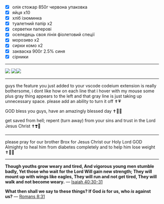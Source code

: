 - [x] олія стожар 850г червона упаковка
- [x] яйця х10
- [x] хліб ізюминка
- [x] туалетний папір х2
- [x] серветки паперові
- [x] оселедець своя лінія фіолетовий спеції
- [x] морозиво х2
- [x] сирки комо х2
- [x] закваска 900г 2.5% синя
- [x] сірники

---

![](https://i.imgur.com/s9OJid9.png)
![](https://i.imgur.com/vk99SgC.jpeg)![](https://i.imgur.com/leDZgzn.png)

---

guys the feature you just added to your vscode codeium extension is really bothersome, i dont like how on each line that i hover with my mouse some plus gray thing appears to the left and that gray line is just taking up unnecessary space. please add an ability to turn it off ✝️💗

GOD bless you guys, have an amazingly blessed day ✝️💞🙏

get saved from hell; repent (turn away) from your sins and trust in the Lord Jesus Christ ✝️❣️🤲

---

please pray for our brother Brox for Jesus Christ our Holy Lord GOD Almighty to heal him from diabetes completely and to help him lose weight ✝️💖🙏

---

**Though youths grow weary and tired,
And vigorous young men stumble badly,
Yet those who wait for the Lord
Will gain new strength;
They will mount up with wings like eagles,
They will run and not get tired,
They will walk and not become weary.**
— [Isaiah 40:30-31](<https://www.biblegateway.com/passage/?search=Isaiah%2040:30-31&version=NASB,KJV>)

**What then shall we say to these things? If God _is_ for us, who _is_ against us?**
— [Romans 8:31](<https://www.biblegateway.com/passage/?search=Romans%208:31&version=NASB,KJV>)
